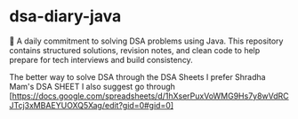 # dsa-diary-java
🚀 A daily commitment to solving DSA problems using Java. This repository contains structured solutions, revision notes, and clean code to help prepare for tech interviews and build consistency.


The better way to solve DSA through the DSA Sheets I prefer Shradha Mam's DSA SHEET I also suggest go through [https://docs.google.com/spreadsheets/d/1hXserPuxVoWMG9Hs7y8wVdRCJTcj3xMBAEYUOXQ5Xag/edit?gid=0#gid=0]
